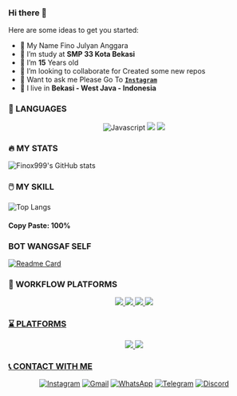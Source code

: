 ### Hi there 👋

<p align="center" **HI ALL 👋**>
 
Here are some ideas to get you started:

- 👤 My Name Fino Julyan Anggara
- 🔭 I’m study at **SMP 33 Kota Bekasi**
- 🌱 I’m **15** Years old
- 👯 I’m looking to collaborate for Created some new repos
- 💬 Want to ask me Please Go To **[`Instagram`](Instagram.com/finoooooo_)**
- 📍 I live in **Bekasi - West Java - Indonesia**

### 📃 LANGUAGES 
<p align="center">
<img src="https://img.shields.io/badge/JavaScript-323330?style=for-the-badge&logo=javascript&logoColor=F7DF1E" alt="Javascript">
<img src="https://img.shields.io/badge/HTML5-E34F26?style=for-the-badge&logo=html5&logoColor=white">
<img src="https://img.shields.io/badge/CSS3-1572B6?style=for-the-badge&logo=css3&logoColor=white">
</p>

### 🔥 MY STATS 

 ![Finox999's GitHub stats](https://github-readme-stats.vercel.app/api?username=Finox999&show_icons=true&theme=radical)

### 🖱️ MY SKILL 
 ![Top Langs](https://github-readme-stats.vercel.app/api/top-langs/?username=Finox999&layout=compact)
#### Copy Paste: 100%

### BOT WANGSAF SELF
[![Readme Card](https://github-readme-stats.vercel.app/api/pin/?username=Finox999&repo=github-readme-stats)](https://github.com/anuraghazra/github-readme-stats)

### 🚀 WORKFLOW PLATFORMS
<p align="center">
<a href="https://nodejs.org/"><img src="https://img.shields.io/badge/Node.js-339933?style=for-the-badge&logo=nodedotjs&logoColor=white">
<a href="https://npmjs.com/"><img src="https://img.shields.io/badge/npm-CB3837?style=for-the-badge&logo=npm&logoColor=white">
<a href="https://yarnpkg.com/"><img src="https://img.shields.io/badge/Yarn-2C8EBB?style=for-the-badge&logo=yarn&logoColor=white">
<a href="https://git-scm.com/"><img src="https://img.shields.io/badge/Git-F05032?style=for-the-badge&logo=git&logoColor=white">
</p> 

### ⌛ PLATFORMS
<p align="center">
<a href="https://herokuapp.com/"><img src="https://img.shields.io/badge/Heroku-430098?style=for-the-badge&logo=heroku&logoColor=white">
<a href="https://replit.com/"><img src="https://img.shields.io/badge/replit-667881?style=for-the-badge&logo=replit&logoColor=white">
</p>

### 📞 CONTACT WITH ME
<p align="center">
<a href="https://www.instagram.com/finoooooo_" target="_blank"><img src="https://img.shields.io/badge/Instagram-E4405F?style=for-the-badge&logo=instagram&logoColor=white" alt="Instagram"></a>
<a href="Finxstar999@email.com" target="_blank"><img src="https://img.shields.io/badge/Gmail-D14836?style=for-the-badge&logo=gmail&logoColor=white" alt="Gmail"></a>
<a href="https://api.whatsapp.com/send?phone=50587753432&text=Misi+om" target="_blank"><img src="https://img.shields.io/badge/WhatsApp-25D366?style=for-the-badge&logo=whatsapp&logoColor=white" alt="WhatsApp"></a>
<a href="t.me/JerukLokal92" target="_blank"><img src="https://img.shields.io/badge/Telegram-2CA5E0?style=for-the-badge&logo=telegram&logoColor=white" alt="Telegram"></a>
<a href="https://discord.gg/WV6nZaXCkB" target="_blank"><img src="https://img.shields.io/badge/Discord-7289DA?style=for-the-badge&logo=discord&logoColor=white" alt="Discord"></a>
</p>
